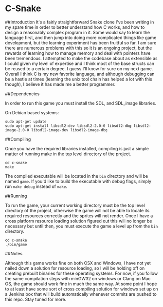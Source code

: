 # C-Snake

##Introduction
It's a fairly straightforward Snake clone I've been writing in my spare time in order to better understand how C works, and how to design a reasonably complex program in it. Some would say to learn the language first, and then jump into doing more complicated things like game development, but the learning experiment has been fruitful so far. I am sure there are numerous problems with this so it is an ongoing project, but the rewards of learning how to manage memory and deal with pointers have been tremendous. I attempted to make the codebase about as extensible as I could given my level of expertise and I think most of the base structs can be reused to a certain degree. I guess I'll know for sure on my next game. Overall I think C is my new favorite language, and although debugging can be a hastle at times (learning the unix tool chain has helped a lot with this though), I believe it has made me a better programmer.


##Dependencies

In order to run this game you must install the SDL, and SDL_image libraries.

On Debian based systems:
```
sudo apt-get update
sudo apt-get install libsdl2-dev libsdl2-2.0-0 libsdl2-dbg libsdl2-image-2.0-0 libsdl2-image-dev libsdl2-image-dbg
```

##Compiling

Once you have the required libraries installed, compiling is just a simple matter of running make in the top level directory of the project.

```
cd c-snake
make
```

The compiled executable will be located in the `bin` directory and will be named `game`. If you'd like to build the executable with debug flags, simply run `make debug` instead of `make`.


##Running

To run the game, your current working directory must be the top level directory of the project, otherwise the game will not be able to locate its required resources correctly and the sprites will not render. Once I have a cross platform resource loading solution figured out this will no longer be necessary but until then, you must execute the game a level up from the `bin` directory.

```
cd c-snake
./bin/game
```

##Notes

Although this game works fine on both OSX and Windows, I have not yet nailed down a solution for resource loading, so I will be holding off on creating prebuilt binaries for these operating systems. For now, if you follow the same compilation steps with minGW32 on windows or Clang on Mac OS, the game should work fine in much the same way. At some point I hope to at least have some sort of cross compiling solution for windows set up on a Jenkins box that will build automatically whenever commits are pushed to this repo. Stay tuned for more.
